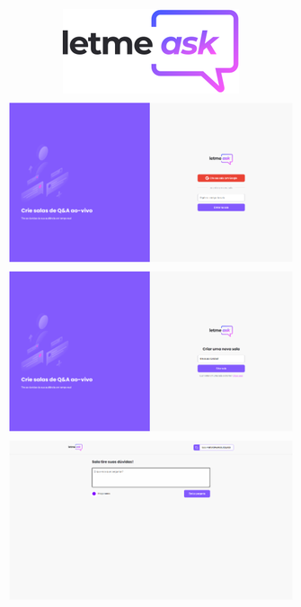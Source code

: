 <p align="center">
   <img  src="src/assets/images/logo.svg">  
</p>

<p align="center">
   <img  src="src/assets/images/room1.png">  
</p>

<p align="center">
   <img src="src/assets/images/room2.png">  
</p>

<p align="center">
   <img src="src/assets/images/room3.png">  
</p>
